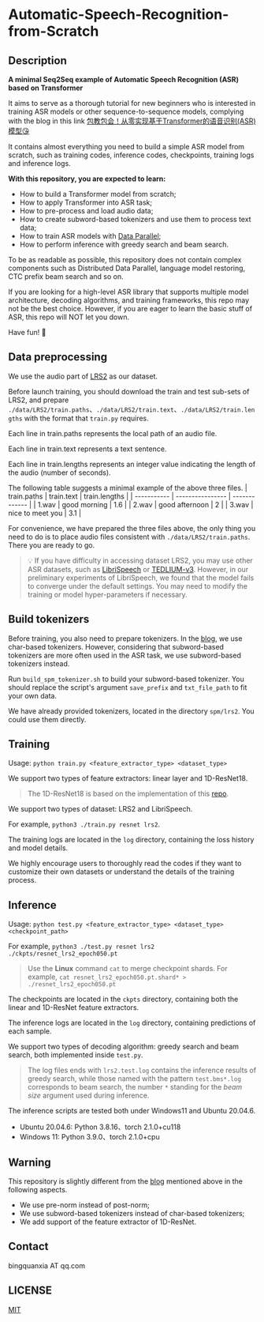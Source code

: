 # Automatic-Speech-Recognition-from-Scratch

## Description
**A minimal Seq2Seq example of Automatic Speech Recognition (ASR) based on Transformer**

It aims to serve as a thorough tutorial for new beginners who is interested in training ASR models or other sequence-to-sequence models, complying with the blog in this link [包教包会！从零实现基于Transformer的语音识别(ASR)模型😘](https://zhuanlan.zhihu.com/p/648133707)

It contains almost everything you need to build a simple ASR model from scratch, such as training codes, inference codes, checkpoints, training logs and inference logs.

**With this repository, you are expected to learn:**
- How to build a Transformer model from scratch;
- How to apply Transformer into ASR task;
- How to pre-process and load audio data;
- How to create subword-based tokenizers and use them to process text data;
- How to train ASR models with [Data Parallel](https://pytorch.org/docs/stable/generated/torch.nn.DataParallel.html);
- How to perform inference with greedy search and beam search.

To be as readable as possible, this repository does not contain complex components such as Distributed Data Parallel, language model restoring, CTC prefix beam search and so on. 

If you are looking for a high-level ASR library that supports multiple model architecture, decoding algorithms, and training frameworks, this repo may not be the best choice.
However, if you are eager to learn the basic stuff of ASR, this repo will NOT let you down.

Have fun! 🦦

## Data preprocessing

We use the audio part of [LRS2](https://www.robots.ox.ac.uk/~vgg/data/lip_reading/lrs2.html) as our dataset.

Before launch training, you should download the train and test sub-sets of LRS2,
and prepare `./data/LRS2/train.paths`、`./data/LRS2/train.text`、`./data/LRS2/train.lengths` with the format that  `train.py` requires.

Each line in train.paths represents the local path of an audio file. 

Each line in train.text represents a text sentence. 

Each line in train.lengths represents an integer value indicating the length of the audio (number of seconds).

The following table suggests a minimal example of the above three files.
| train.paths | train.text       | train.lengths |
| ----------- | ---------------- | ------------- |
| 1.wav       | good morning     | 1.6         |
| 2.wav       | good afternoon   | 2         |
| 3.wav       | nice to meet you | 3.1         |

For convenience, we have prepared the three files above, the only thing you need to do is to place audio files consistent with `./data/LRS2/train.paths`. There you are ready to go.

> 💡 If you have difficulty in accessing dataset LRS2, you may use other ASR datasets, such as [LibriSpeech](https://www.openslr.org/12) or [TEDLIUM-v3](https://www.openslr.org/51/).
> However, in our preliminary experiments of LibriSpeech, we found that the model fails to converge under the default settings. You may need to modify the training or model hyper-parameters if necessary.

## Build tokenizers
Before training, you also need to prepare tokenizers.
In the [blog](https://zhuanlan.zhihu.com/p/648133707), we use char-based tokenizers.
However, considering that subword-based tokenizers are more often used in the ASR task, we use subword-based tokenizers instead.

Run `build_spm_tokenizer.sh` to build your subword-based tokenizer. You should replace the script's argument `save_prefix` and `txt_file_path` to fit your own data.

We have already provided tokenizers, located in the directory `spm/lrs2`. You could use them directly.


## Training
Usage: `python train.py <feature_extractor_type> <dataset_type>`

We support two types of feature extractors: linear layer and 1D-ResNet18.
> The 1D-ResNet18 is based on the implementation of this [repo](https://github.com/mpc001/Lipreading_using_Temporal_Convolutional_Networks).

We support two types of dataset: LRS2 and LibriSpeech.

For example, `python3 ./train.py resnet lrs2`.

The training logs are located in the `log` directory, containing the loss history and model details.

We highly encourage users to thoroughly read the codes if they want to customize their own datasets or understand the details of the training process.


## Inference
Usage: `python test.py <feature_extractor_type> <dataset_type> <checkpoint_path>`

For example, `python3 ./test.py resnet lrs2 ./ckpts/resnet_lrs2_epoch050.pt`

> Use the **Linux** command `cat` to merge checkpoint shards.
> For example, `cat resnet_lrs2_epoch050.pt.shard* > ./resnet_lrs2_epoch050.pt`

The checkpoints are located in the `ckpts` directory, containing both the linear and 1D-ResNet feature extractors.

The inference logs are located in the `log` directory, containing predictions of each sample.

We support two types of decoding algorithm: greedy search and beam search, both implemented inside `test.py`.

> The log files ends with `lrs2.test.log` contains the inference results of greedy search, while those named with the pattern `test.bms*.log` corresponds to beam search, the number `*` standing for the *beam size* argument used during inference.

The inference scripts are tested both under Windows11 and Ubuntu 20.04.6.

- Ubuntu 20.04.6: Python 3.8.16、torch 2.1.0+cu118
- Windows 11: Python 3.9.0、torch 2.1.0+cpu



## Warning

This repository is slightly different from the [blog](https://zhuanlan.zhihu.com/p/648133707) mentioned above in the following aspects.
- We use pre-norm instead of post-norm;
- We use subword-based tokenizers instead of char-based tokenizers;
- We add support of the feature extractor of 1D-ResNet.

## Contact
bingquanxia AT qq.com

## LICENSE
[MIT](https://opensource.org/license/mit)
